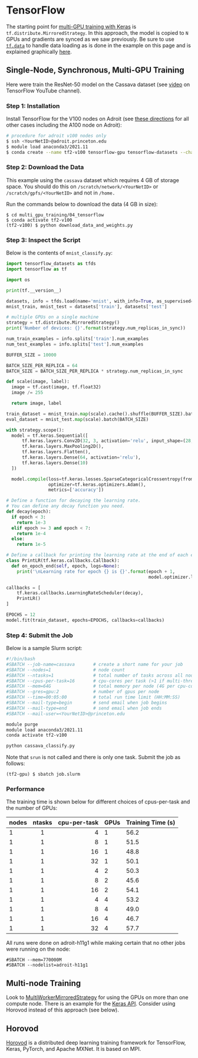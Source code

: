 # TensorFlow

The starting point for [multi-GPU training with Keras](https://www.tensorflow.org/tutorials/distribute/keras) is `tf.distribute.MirroredStrategy`. In this approach, the model is copied to `N` GPUs and gradients are synced as we saw previously. Be sure to use [`tf.data`](https://www.tensorflow.org/api_docs/python/tf/data) to handle data loading as is done in the example on this page and is explained graphically [here](https://colab.research.google.com/github/tensorflow/docs/blob/master/site/en/guide/data_performance.ipynb#scrollTo=i3NtGI3r-jLp).

## Single-Node, Synchronous, Multi-GPU Training

Here were train the ResNet-50 model on the Cassava dataset (see [video](https://www.youtube.com/watch?v=xzSCvXDcX68) on TensorFlow YouTube channel).

### Step 1: Installation

Install TensorFlow for the V100 nodes on Adroit (see [these directions](https://researchcomputing.princeton.edu/support/knowledge-base/tensorflow#install) for all other cases including the A100 node on Adroit):

```bash
# procedure for adroit v100 nodes only
$ ssh <YourNetID>@adroit.princeton.edu
$ module load anaconda3/2021.11
$ conda create --name tf2-v100 tensorflow-gpu tensorflow-datasets --channel conda-forge -y
```

### Step 2: Download the Data

This example using the `cassava` dataset which requires 4 GB of storage space. You should do this on `/scratch/network/<YourNetID>` or `/scratch/gpfs/<YourNetID>` and not in `/home.`

Run the commands below to download the data (4 GB in size):

```
$ cd multi_gpu_training/04_tensorflow
$ conda activate tf2-v100
(tf2-v100) $ python download_data_and_weights.py
```

### Step 3: Inspect the Script

Below is the contents of `mnist_classify.py`:

```python
import tensorflow_datasets as tfds
import tensorflow as tf

import os

print(tf.__version__)

datasets, info = tfds.load(name='mnist', with_info=True, as_supervised=True)
mnist_train, mnist_test = datasets['train'], datasets['test']

# multiple GPUs on a single machine
strategy = tf.distribute.MirroredStrategy()
print('Number of devices: {}'.format(strategy.num_replicas_in_sync))

num_train_examples = info.splits['train'].num_examples
num_test_examples = info.splits['test'].num_examples

BUFFER_SIZE = 10000

BATCH_SIZE_PER_REPLICA = 64
BATCH_SIZE = BATCH_SIZE_PER_REPLICA * strategy.num_replicas_in_sync

def scale(image, label):
  image = tf.cast(image, tf.float32)
  image /= 255

  return image, label

train_dataset = mnist_train.map(scale).cache().shuffle(BUFFER_SIZE).batch(BATCH_SIZE)
eval_dataset = mnist_test.map(scale).batch(BATCH_SIZE)

with strategy.scope():
  model = tf.keras.Sequential([
      tf.keras.layers.Conv2D(32, 3, activation='relu', input_shape=(28, 28, 1)),
      tf.keras.layers.MaxPooling2D(),
      tf.keras.layers.Flatten(),
      tf.keras.layers.Dense(64, activation='relu'),
      tf.keras.layers.Dense(10)
  ])

  model.compile(loss=tf.keras.losses.SparseCategoricalCrossentropy(from_logits=True),
                optimizer=tf.keras.optimizers.Adam(),
                metrics=['accuracy'])

# Define a function for decaying the learning rate.
# You can define any decay function you need.
def decay(epoch):
  if epoch < 3:
    return 1e-3
  elif epoch >= 3 and epoch < 7:
    return 1e-4
  else:
    return 1e-5

# Define a callback for printing the learning rate at the end of each epoch.
class PrintLR(tf.keras.callbacks.Callback):
  def on_epoch_end(self, epoch, logs=None):
    print('\nLearning rate for epoch {} is {}'.format(epoch + 1,
                                                      model.optimizer.lr.numpy()))

callbacks = [
    tf.keras.callbacks.LearningRateScheduler(decay),
    PrintLR()
]

EPOCHS = 12
model.fit(train_dataset, epochs=EPOCHS, callbacks=callbacks)
```

### Step 4: Submit the Job

Below is a sample Slurm script:

```bash
#!/bin/bash
#SBATCH --job-name=cassava       # create a short name for your job
#SBATCH --nodes=1                # node count
#SBATCH --ntasks=1               # total number of tasks across all nodes
#SBATCH --cpus-per-task=16       # cpu-cores per task (>1 if multi-threaded tasks)
#SBATCH --mem=64G                # total memory per node (4G per cpu-core is default)
#SBATCH --gres=gpu:2             # number of gpus per node
#SBATCH --time=00:05:00          # total run time limit (HH:MM:SS)
#SBATCH --mail-type=begin        # send email when job begins
#SBATCH --mail-type=end          # send email when job ends
#SBATCH --mail-user=<YourNetID>@princeton.edu

module purge
module load anaconda3/2021.11
conda activate tf2-v100

python cassava_classify.py
```

Note that `srun` is not called and there is only one task. Submit the job as follows:

```
(tf2-gpu) $ sbatch job.slurm
```

### Performance

The training time is shown below for different choices of cpus-per-task and the number of GPUs:

| nodes        | ntasks         | cpu-per-task  | GPUs    | Training Time (s) |
| ------------- |:-------------:| -------------:|---------| ----------------- |
| 1             |     1         | 4            |  1       | 56.2              |
| 1             |     1         | 8            |  1       | 51.5              |
| 1             |     1         | 16           |  1       | 48.8              |
| 1             |     1         | 32           |  1       | 50.1              |
| 1             |     1         | 4            |  2       | 50.3              |
| 1             |     1         | 8            |  2       | 45.6              |
| 1             |     1         | 16           |  2       | 54.1              |
| 1             |     1         | 4            |  4       | 53.2              |
| 1             |     1         | 8            |  4       | 49.0              |
| 1             |     1         | 16           |  4       | 46.7              |
| 1             |     1         | 32           |  4       | 57.7              |

All runs were done on adroit-h11g1 while making certain that no other jobs were running on the node:

```
#SBATCH --mem=770000M
#SBATCH --nodelist=adroit-h11g1
```

## Multi-node Training

Look to [MultiWorkerMirroredStrategy](https://www.tensorflow.org/guide/distributed_training#multiworkermirroredstrategy) for using the GPUs on more than one compute node. There is an example for the [Keras API](https://www.tensorflow.org/tutorials/distribute/multi_worker_with_keras). Consider using Horovod instead of this approach (see below).

## Horovod

[Horovod](https://horovod.ai/) is a distributed deep learning training framework for TensorFlow, Keras, PyTorch, and Apache MXNet. It is based on MPI.
